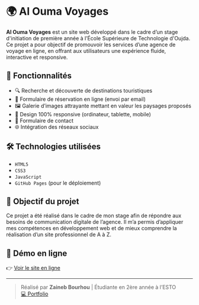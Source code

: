 # 🌍 Al Ouma Voyages

**Al Ouma Voyages** est un site web développé dans le cadre d’un stage d'initiation de première année à l’École Supérieure de Technologie d'Oujda. Ce projet a pour objectif de promouvoir les services d’une agence de voyage en ligne, en offrant aux utilisateurs une expérience fluide, interactive et responsive.

## 🚀 Fonctionnalités

- 🔍 Recherche et découverte de destinations touristiques
- 📅 Formulaire de réservation en ligne (envoi par email)
- 🖼️ Galerie d’images attrayante mettant en valeur les paysages proposés
- 📱 Design 100% responsive (ordinateur, tablette, mobile)
- 📨 Formulaire de contact
- 🌐 Intégration des réseaux sociaux

## 🛠️ Technologies utilisées

- `HTML5`
- `CSS3`
- `JavaScript`
- `GitHub Pages` (pour le déploiement)

## 📌 Objectif du projet

Ce projet a été réalisé dans le cadre de mon stage afin de répondre aux besoins de communication digitale de l’agence. Il m’a permis d’appliquer mes compétences en développement web et de mieux comprendre la réalisation d’un site professionnel de A à Z.

## 🔗 Démo en ligne

👉 [Voir le site en ligne](https://zaineb-bourhou.github.io/aloumavoyages/)

---

> Réalisé par **Zaineb Bourhou** | Étudiante en 2ère année à l’ESTO  
> [💻 Portfolio ](https://zaineb-bourhou.github.io/)
